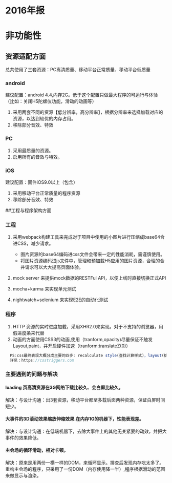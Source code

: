 2016年报
=======
# 非功能性
## 资源适配方面
总共使用了三套资源：PC离清质量、移动平台正常质量、移动平台低质量
### android
建议配置：android 4.4,内存2G。低于这个配置只做最大程序的可运行与体验（比如：关闭H5陀螺仪功能，滑动的动画等）
1. 采用两套不同的资源【低分辨率，高分辨率】，根据分辨率来选择加载对应的资源，以达到较优的内存占用。
1. 移除部分音效、特效
### PC
1. 采用最质量的资源。
1. 启用所有的音效与特效。
### iOS
建议配置：固件iOS9.0以上（包含）
 1. 采用移动平台正常质量的程序资源
 1. 移除部分音效、特效
 
##工程与程序架构方面
### 工程
1. 采用webpack构建工具来完成对于项目中使用的小图片进行压缩成base64合进CSS，减少请求。
   * 图片资源的base64编码进css文件会带来一定的性能消耗，需谨慎使用。
   * 将图片资源编码进js文件中，管理和预加载H5应用的图片资源，合理的合并请求可以大大提高页面体验。

1. mock server 来提供mock数据的RESTFul API，以便上线时直接切换正式API
1. mocha+karma 来实现单元测试
1. nightwatch+selenium 来实现E2E的自动化测试
### 程序
1. HTTP 资源的实时进度加载，采用XHR2.0来实现。对于不支持的浏览器，用假进度条来代替
1. 动画的方面使用CSS3的动画,使用（tranform,opacity)尽量保证不触发Layout,paint，并开启硬件加速（tranform:translateZ(0)）
````js
  PS:css最终表现大概分成主要的四步: recalculate style(查找计算样式)，layout(排布)，paint(绘制)，composite layers(组合层级)
  详见：https://csstriggers.com
````
### 主要遇到的问题与解决
#### loading 页高清资源在3G网络下载比较久、会白屏比较久。
解决：与设计沟通：出3套资源，移动平台都至多载后面两种资源，保证白屏时间短少。
#### 大事件的3D滚动效果缩放伸缩效果.在内存1G的机器下，性能表现差。
解决：与设计沟通：在低端机器下，去除大事件上的其他无关紧要的动效，并把大事件的效果降低。
#### 主会场的循环滑动，相对卡顿。
解决：原来是用两份一横一样的DOM，来循环显示。排查后发现内存吃太多了。重构主会场的程序，只采用了一份DOM（内存使用降一半）,程序根据滑动的范围来做显示与渲染。
